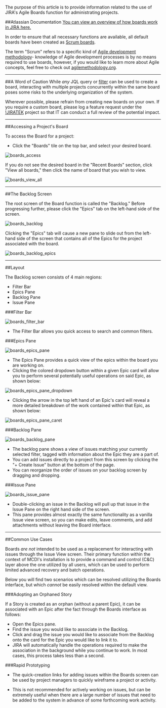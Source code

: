 The purpose of this article is to provide information related to the use of JIRA's Agile Boards function for administrating projects.

##Atlassian Documentation
[You can view an overview of how boards work in JIRA here.](https://confluence.atlassian.com/jirasoftwarecloud/what-is-a-board-764477964.html)

In order to ensure that all necessary functions are available, all default boards have been created as [Scrum boards](https://confluence.atlassian.com/jirasoftwarecloud/using-your-scrum-backlog-764478062.html).  

The term "Scrum" refers to a specific kind of [Agile development methodology](https://en.wikipedia.org/wiki/Agile_software_development)- knowledge of Agile development processes is by no means required to use boards, however, if you would like to learn more about Agile concepts, feel free to check out [agilemethodology.org](http://agilemethodology.org).

-----

##A Word of Caution
While _any_ JQL query or [filter](filters.md) can be used to create a board, interacting with multiple projects concurrently within the same board poses some risks to the underlying organization of the system.  

Wherever possible, please refrain from creating new boards on your own.  If you require a custom board, please log a feature request under the [!JIRATEK](http://ec2-54-162-47-42.compute-1.amazonaws.com:8080/projects/JIRATEK/issues/JIRATEK-29?filter=allopenissues) project so that IT can conduct a full review of the potential impact.

-----

##Accessing a Project's Board

To access the Board for a project:

  * Click the "Boards" tile on the top bar, and select your desired board.

![boards_access](img/boards/boards_access.png)

If you do not see the desired board in the "Recent Boards" section, click "View all boards," then click the name of board that you wish to view.

![boards_view_all](img/boards/boards_view_all.png)

-----

##The Backlog Screen

The root screen of the Board function is called the "Backlog."  Before progressing further, please click the "Epics" tab on the left-hand side of the screen.

![boards_backlog](img/boards/boards_backlog.png)

Clicking the "Epics" tab will cause a new pane to slide out from the left-hand side of the screen that contains all of the Epics for the project associated with the board.

![boards_backlog_epics](img/boards/boards_backlog_epics.png)

-----

##Layout

The Backlog screen consists of 4 main regions:

  * Filter Bar
  * Epics Pane
  * Backlog Pane
  * Issue Pane

###Filter Bar

![boards_filter_bar](img/boards/boards_filter_bar.png)

- The Filter Bar allows you quick access to search and common filters.

###Epics Pane

![boards_epics_pane](img/boards/boards_epics_pane.png)

- The Epics Pane provides a quick view of the epics within the board you are working on.  
- Clicking the colored dropdown button within a given Epic card will allow you to perform several potentially useful operations on said Epic, as shown below:

![boards_epics_pane_dropdown](img/boards/boards_epics_pane_dropdown.png)

- Clicking the arrow in the top left hand of an Epic's card will reveal a more detailed breakdown of the work contained within that Epic, as shown below:

![boards_epics_pane_caret](img/boards/boards_epics_pane_caret.png)

###Backlog Pane

![boards_backlog_pane](img/boards/boards_backlog_pane.png)

- The backlog pane shows a view of issues matching your currently selected filter, tagged with information about the Epic they are a part of.  
- You can add issues directly to a project from this screen by clicking the "+ Create Issue" button at the bottom of the page.
- You can reorganize the order of issues on your backlog screen by dragging and dropping.

###Issue Pane

![boards_issue_pane](img/boards/boards_issue_pane.png)

- Double-clicking an issue in the Backlog will pull up that issue in the Issue Pane on the right hand side of the screen.
- This pane provides almost exactly the same functionality as a vanilla Issue view screen, so you can make edits, leave comments, and add attachments without leaving the Board interface.

-----

##Common Use Cases

Boards _are not_ intended to be used as a replacement for interacting with issues through the Issue View screen.  Their primary function within the context of MCDI's installation is to provide a command and control (C&C) layer above the one utilized by all users, which can be used to perform limited advanced recovery and batch operations.

Below you will find two scenarios which can be resolved utilizing the Boards interface, but which _cannot_ be easily resolved within the default view.

###Adopting an Orphaned Story

If a Story is created as an orphan (without a parent Epic), it can be associated with an Epic after the fact through the Boards interface as follows:

- Open the Epics pane.
- Find the issue you would like to associate in the Backlog.
- Click and drag the issue you would like to associate from the Backlog onto the card for the Epic you would like to link it to.
- JIRA will automatically handle the operations required to make the association in the background while you continue to work.  In most cases, this process takes less than a second.

###Rapid Prototyping

- The quick-creation links for adding issues within the Boards screen can be used by project managers to quickly wireframe a project or activity.  

- This is not recommended for actively working on issues, but can be extremely useful when there are a large number of issues that need to be added to the system in advance of some forthcoming work activity.
